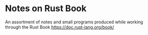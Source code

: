 # Notes on Rust Book

An assortment of notes and small programs produced while working through the
Rust Book https://doc.rust-lang.org/book/
